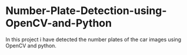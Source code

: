 # Number-Plate-Detection-using-OpenCV-and-Python
In this project i have detected the number plates of the car images using OpenCV and python.
